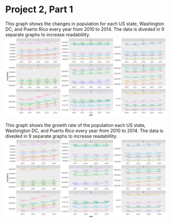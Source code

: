 # Project 2, Part 1

This graph shows the changes in population for each US state, Washington DC, and Puerto Rico every year from 2010 to 2014. The data is diveded in 9 separate graphs to increase readablility. 
![](pop_increase.png)

This graph shows the growth rate of the population each US state, Washington DC, and Puerto Rico every year from 2010 to 2014. The data is diveded in 9 separate graphs to increase readablility. 
![](growth_rate.png)
